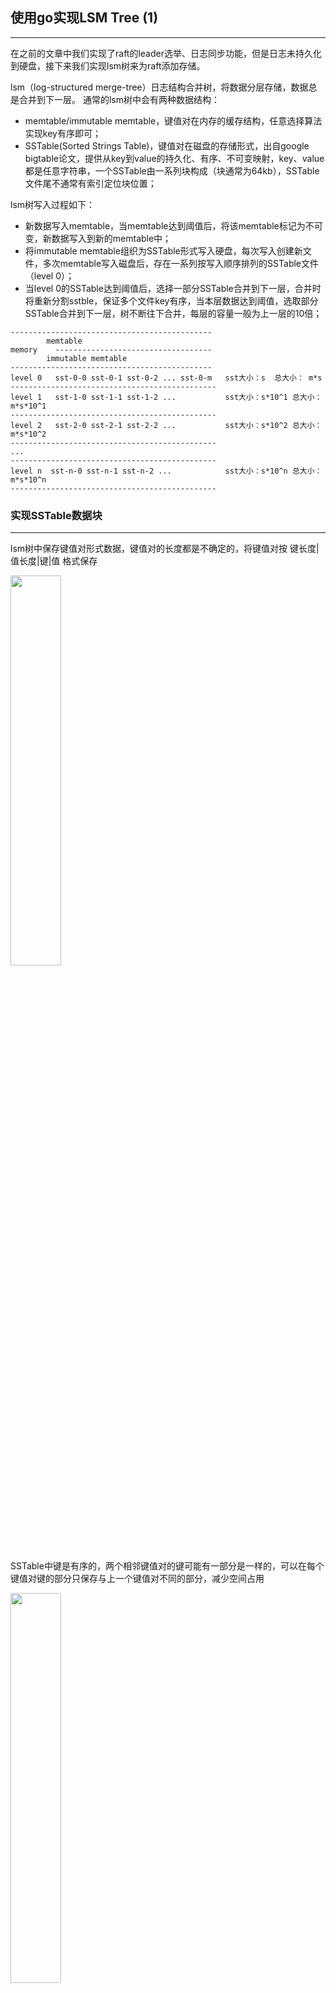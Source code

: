 ## 使用go实现LSM Tree (1)
---
在之前的文章中我们实现了raft的leader选举、日志同步功能，但是日志未持久化到硬盘，接下来我们实现lsm树来为raft添加存储。

lsm（log-structured merge-tree）日志结构合并树，将数据分层存储，数据总是合并到下一层。
通常的lsm树中会有两种数据结构：
- memtable/immutable memtable，键值对在内存的缓存结构，任意选择算法实现key有序即可；
- SSTable(Sorted Strings Table)，键值对在磁盘的存储形式，出自google bigtable论文，提供从key到value的持久化、有序、不可变映射，key、value都是任意字符串，一个SSTable由一系列块构成（块通常为64kb），SSTable文件尾不通常有索引定位块位置；

lsm树写入过程如下：
- 新数据写入memtable，当memtable达到阈值后，将该memtable标记为不可变，新数据写入到新的memtable中；
- 将immutable memtable组织为SSTable形式写入硬盘，每次写入创建新文件，多次memtable写入磁盘后，存在一系列按写入顺序排列的SSTable文件（level 0）；
- 当level 0的SSTable达到阈值后，选择一部分SSTable合并到下一层，合并时将重新分割sstble，保证多个文件key有序，当本层数据达到阈值，选取部分SSTable合并到下一层，树不断往下合并，每层的容量一般为上一层的10倍；

```
---------------------------------------------
        memtable
memory    -----------------------------------
        immutable memtable
---------------------------------------------
level 0   sst-0-0 sst-0-1 sst-0-2 ... sst-0-m   sst大小：s  总大小： m*s
----------------------------------------------
level 1   sst-1-0 sst-1-1 sst-1-2 ...           sst大小：s*10^1 总大小： m*s*10^1
----------------------------------------------
level 2   sst-2-0 sst-2-1 sst-2-2 ...           sst大小：s*10^2 总大小： m*s*10^2
----------------------------------------------
...
----------------------------------------------
level n  sst-n-0 sst-n-1 sst-n-2 ...            sst大小：s*10^n 总大小： m*s*10^n
----------------------------------------------
```

### 实现SSTable数据块
---
lsm树中保存键值对形式数据，键值对的长度都是不确定的，将键值对按 键长度|值长度|键|值 格式保存

<img src=./imgs/lsm/record_format_0.png width=40% />

SSTable中键是有序的，两个相邻键值对的键可能有一部分是一样的，可以在每个键值对键的部分只保存与上一个键值对不同的部分，减少空间占用

<img src=./imgs/lsm/record_format_1.png width=40% />

定义了键值对格式后，在键值对基础上将多条键值对组织为块
- 为方便在块中查询，将块划分为多个部分，每个部分保存一部分键值对，每部分键值对起始需有完整键数据
- 在块尾记录每部分起始偏移(称为restart point)
- 最后用固定字节记录restart point数量，这样可以读取块尾固定字节得到restart point数量，读取指定字节得到得到块中各个键值对分组的起始偏移，从而遍历块中键值对

<img src=./imgs/lsm/block_format_0.png width=60% />

为进一步利用磁盘空间，我们将块在写入前进行压缩，尾部记录CRC校验结果

<img src=./imgs/lsm/block_format_1.png width=30% />

定义块结构如下：
- 写入时将键值对写入record缓冲，将restart point写入trailer缓冲，最终将record与trailer合并得到完整块
```go
type Block struct {
	conf               *Config
	header             [30]byte      // 辅助填充 block、record 头
	record             *bytes.Buffer // 记录缓冲
	trailer            *bytes.Buffer // 块尾缓冲
	nEntries           int           // 数据条数
	prevKey            []byte        // 前次键
	compressionScratch []byte        // 压缩缓冲
}
```
实现键值对添加到块缓冲方法
- 当键值对在restart point后，将当前偏移记录到块尾，
- restart point处的共享键长度为0，之后的键需要与前一键比较得出可共享长度
- 按设计顺序将共享键长度、键剩余长度、值长度、键非共享部分、值写入块缓冲
```go
func (b *Block) Append(key, value []byte) {
	keyLen := len(key)
	valueLen := len(value)
	nSharePrefix := 0

	// 重启点，间隔一定量数据后，重新开始键共享
	if b.nEntries%b.conf.SstRestartInterval == 0 {
		// 重启点用4字节记录键对应偏移
		buf4 := make([]byte, 4)
		binary.LittleEndian.PutUint32(buf4, uint32(b.record.Len()))
		b.trailer.Write(buf4)
	} else {
		nSharePrefix = SharedPrefixLen(b.prevKey, key)
	}

	// 按记录格式将记录写入记录缓冲
	n := binary.PutUvarint(b.header[0:], uint64(nSharePrefix))
	n += binary.PutUvarint(b.header[n:], uint64(keyLen-nSharePrefix))
	n += binary.PutUvarint(b.header[n:], uint64(valueLen))

	// data
	b.record.Write(b.header[:n])
	b.record.Write(key[nSharePrefix:])
	b.record.Write(value)

	b.prevKey = append(b.prevKey[:0], key...)
	b.nEntries++
}

func SharedPrefixLen(a, b []byte) int {
    i, n := 0, len(a)
    if n > len(b) {
        n = len(b)
    }
    for i < n && a[i] == b[i] {
        i++
    }
    return i
}
```
实现块压缩方法，压缩选择使用snappy库（提供非常快的压缩速度及合适的压缩率）
- 压缩前需统计restart point数量写入trailer，再将record和trailer合并为完整块数据
- 压缩后计算crc，添加到压缩块的最后，读取时用来校验数据是否损坏
```go
func (b *Block) compress() []byte {

	// 尾最后4字节记录重启点数量
	buf4 := make([]byte, 4)
	binary.LittleEndian.PutUint32(buf4, uint32(b.trailer.Len())/4)
	b.trailer.Write(buf4)

	// 将重启点数据写入记录缓冲
	b.record.Write(b.trailer.Bytes())
	// 计算并分配压缩需要空间
	n := snappy.MaxEncodedLen(b.record.Len())
	if n > len(b.compressionScratch) {
		b.compressionScratch = make([]byte, n+b.conf.SstBlockTrailerSize)
	}

	// 压缩记录
	compressed := snappy.Encode(b.compressionScratch, b.record.Bytes())

	// 添加crc检验到块尾
	crc := utils.Checksum(compressed)
	size := len(compressed)
	compressed = compressed[:size+b.conf.SstBlockTrailerSize]
	binary.LittleEndian.PutUint32(compressed[size:], crc)

	return compressed
}

var crc32Table = crc32.MakeTable(crc32.Castagnoli)

func Checksum(data []byte) uint32 {
	return crc32.Checksum(data, crc32Table)
}
```

最后在实现将块写入到指定writer，在块写入完成后清空缓冲
```go
func (b *Block) FlushBlockTo(dest io.Writer) (uint64, error) {
	defer b.clear()

	n, err := dest.Write(b.compress())
	return uint64(n), err
}

func (b *Block) clear() {
	b.nEntries = 0
	b.prevKey = b.prevKey[:0]
	b.record.Reset()
	b.trailer.Reset()
}
```

### 实现SSTable
---

SSTable主要部分是由一系列数据块构成
- 为区分各数据块的起始偏移及快速遍历，在尾部加入索引定位到各个数据块，索引也使用块结构保存将两个数据块分隔，两个数据块的分隔键作为索引的key，前一个块的偏移、大小被作为索引的值
- 磁盘读取较慢，为了快速判断键不在SSTable中加入布隆过滤器，布隆过滤器同样使用块结构保存，对应数据块的起始偏移为键，数据块中键生成的布隆过滤器位数组为值
    - 布隆过滤器使用一个包含少量字节的位数组，判断一个值是否在集合中
    - 布隆过滤器得出值未在集合中时，实际一定不在，得出在集合时，实际可能在集合，也可能不在集合
- 使用固定字节记录布隆过滤器块起始偏移、大小及索引块起始偏移、大小
- 读取时从固定字节得到过滤器块位置、索引块位置，遍历时按索引找到数据块解压，再按数据块遍历方式读取，查询指定键时，与索引键进行比较得到可能存在的数据块，做按数据块偏移的的布隆过滤器位数组，检查键是否不在块中，如可能在块中，在解压数据块，按restart point查询

<img src=./imgs/lsm/sstable_format_0.png width=60% />

定义SSTable写入器
- 生成SSTable文件时，顺序写入数据块，缓存过滤器块及索引块，在数据块写入完成后再按顺序写入过滤器块、索引块、尾固定字节
```go
type SstWriter struct {
	conf            *Config
	fd              *os.File            // sst文件(写)
	dataBuf         *bytes.Buffer       // 数据缓冲
	filterBuf       *bytes.Buffer       // 过滤缓冲, key -> prev data block offset
	indexBuf        *bytes.Buffer       // 索引缓冲, offset->bloom fliter
	index           []*Index            // 索引数组,方便写入sst完成后直接加载到lsm树
	filter          map[uint64][]byte   // 过滤器map,方便写入sst完成后直接加载到lsm树
	bf              *filter.BloomFilter // 布隆过滤器生成
	dataBlock       *Block              // 数据块
	filterBlock     *Block              // 过滤器块
	indexBlock      *Block              // 索引块
	indexScratch    [20]byte            // 辅助byte数组，将uint64作为变长[]byte写入
	prevKey         []byte              // 前次key，生成分隔数据块的索引key
	prevBlockOffset uint64              // 前次数据块偏移, 生成分隔索引
	prevBlockSize   uint64              // 前次数据块大小, 生成分隔索引
	logger          *zap.SugaredLogger
}
```
实现键值对写入方法，调用块的写入方法将数据写入缓冲
- 当当前数据块为一个空块（新块）时，添加索引指向该数据块
- 将键记录到布隆过滤器，在将块写入时计算位数组
- 当数据块大小达到阈值，将数据块写入磁盘
```go
func (w *SstWriter) Append(key, value []byte) {
	// 数据块数据量为0,添加分隔索引
	if w.dataBlock.nEntries == 0 {
		skey := make([]byte, len(key))
		copy(skey, key)
		w.addIndex(skey)
	}

	// 添加数据到数据块、布隆过滤器
	w.dataBlock.Append(key, value)
	w.bf.Add(key)
	// 记录前次key，以便生成分隔索引
	w.prevKey = key

	// 数据块大小超过阈值，打包写入数据缓冲
	if w.dataBlock.Size() > w.conf.SstDataBlockSize {
		w.flushBlock()
	}
}
```
实现索引添加方法，添加一条索引到索引块
- 将数据块偏移、大小以以变长形式写入缓冲
- 依据排序规则，计算分隔键，该键需要大于等于上一个数据块的最后一个键，小于当前数据块的第一个键，查询是通过比较该键得知，键在之前还是之后
- 将分隔键、数据块偏移/大小写入索引块
```go
func (w *SstWriter) addIndex(key []byte) {
	n := binary.PutUvarint(w.indexScratch[0:], w.prevBlockOffset)
	n += binary.PutUvarint(w.indexScratch[n:], w.prevBlockSize)
	separator := GetSeparator(w.prevKey, key)

	w.indexBlock.Append(separator, w.indexScratch[:n])

	w.index = append(w.index, &Index{Key: separator, Offset: w.prevBlockOffset, Size: w.prevBlockSize})
}

func GetSeparator(a, b []byte) []byte {
	if len(a) == 0 {
		n := len(b) - 1
		c := b[n] - 1
		return append(b[0:n], c)
	}

	n := SharedPrefixLen(a, b)
	if n == 0 || n == len(a) {
		return a
	} else {
		c := a[n] + 1
		return append(a[0:n], c)
	}
}
```
实现布隆过滤器，计算数据块的键对应的位数组
- 布隆过滤器使用多个hash函数将值映射到位数组的多个位置(被映射到的位置置为1)
- 检查时使用同样方式将值映射到位数组多个位置，任意位置为0则值一定不在集合中，都为1时，值可能在集合中，也可能是集合中其他值映射到了这些位置，导致误判
- hash函数最佳的数量k由公式：$k= \frac{m}{n}{ \ln 2}$，m所需位数，n插入元素数量
- 双重Hash能够达成和多个hash函数一致的效果，双重hahs选取两个独立hash函数，先用第一个hash函数计算hash，再用第二个hash函数计算步进，得到一个新的hash值，$g_i(x) = h_1(x) + ih_2(x) \bmod m$
	- [Less Hashing, Same Performance:
Building a Better Bloom Filter](https://www.eecs.harvard.edu/~michaelm/postscripts/rsa2008.pdf)

<img src=./imgs/lsm/Bloom_filter.svg width=60% />

定义布隆过滤器
- 初始时设置所需位数
- 在向数据块添加键值对时，将键添加到过滤器键hash切片，在数据块写入后再计算位数组
```go
type BloomFilter struct {
	bitsPerKey int
	hashKeys   []uint32
}
```
实现添加键到布隆过滤器中
- 使用双重hash代替k个hash函数，将键添加到切片是添加第一个hash后的结果，无需实际值
	- 第一个hash函数选取了MurmurHash3，这是一种计算很快的hash函数
	- 第二个hash函数使用 $g_i(x) = h_i(x) >> 17 | h_i(x) << 15$
```go
func (b *BloomFilter) Add(key []byte) {
	b.hashKeys = append(b.hashKeys, MurmurHash3(key, 0xbc9f1d34))
}
```
实现计算位数组
- 通过公式算出最佳hash函数数量，对应双重hash中k次步进（1<=k<=30）
- 从切片中取出第一个hash函数结果，进行k次步进，并将结果映射到位数组将指定位置为1
```go
func (b *BloomFilter) Hash() []byte {
	n := len(b.hashKeys)
	k := uint8(b.bitsPerKey * 69 / (100 * n))

	if k < 1 {
		k = 1
	} else if k > 30 {
		k = 30
	}
	// 布隆过滤器bit数组长度
	nBits := uint32(n * b.bitsPerKey)

	if nBits < 64 {
		nBits = 64
	}

	nBytes := (nBits + 7) / 8
	nBits = nBytes * 8

	dest := make([]byte, nBytes+1)
	dest[nBytes] = k

	// hash1(key)+i*hash2(key)
	for _, h := range b.hashKeys {
		delta := (h >> 17) | (h << 15)
		for i := uint8(0); i < k; i++ {
			bitpos := h % nBits
			dest[bitpos/8] |= 1 << (bitpos % 8)
			h += delta
		}
	}
	return dest
}
```
实现数据块写入数据缓冲,写入时一并计算布隆过滤器位数组，添加到过滤器块，之后重置布隆过滤器，以便下个数据块使用
```go
func (w *SstWriter) flushBlock() {
	var err error
	// 记录当前数据缓冲大小，在下次添加分隔索引时使用
	w.prevBlockOffset = uint64(w.dataBuf.Len())
	n := binary.PutUvarint(w.indexScratch[0:], uint64(w.prevBlockOffset))

	// 生成布隆过滤器Hash，记录到map: 数据块偏移->布隆过滤器
	filter := w.bf.Hash()
	w.filter[w.prevBlockOffset] = filter
	// 添加数据块偏移->布隆过滤器关系到过滤块
	w.filterBlock.Append(w.indexScratch[:n], filter)
	// 重置布隆过滤器
	w.bf.Reset()

	// 将当前数据块写入数据缓冲
	w.prevBlockSize, err = w.dataBlock.FlushBlockTo(w.dataBuf)
	if err != nil {
		w.logger.Errorln("写入data block失败", err)
	}
}

func (b *BloomFilter) Reset() {
	b.hashKeys = b.hashKeys[:0]
}
```
实现数据落盘，键值对写入完成后，将数据缓冲、过滤器块、索引块写入到磁盘
```go
func (w *SstWriter) Finish() (int64, map[uint64][]byte, []*Index) {

	if w.bf.KeyLen() > 0 {
		w.flushBlock()
	}
	// 将过滤块写入过滤缓冲
	if _, err := w.filterBlock.FlushBlockTo(w.filterBuf); err != nil {
		w.logger.Errorln("写入filter block失败", err)
	}

	// 添加分隔索引，将索引块写入索引缓冲
	w.addIndex(w.prevKey)
	if _, err := w.indexBlock.FlushBlockTo(w.indexBuf); err != nil {
		w.logger.Errorln("写入index block失败", err)
	}

	// 生成sst文件footer，记录各部分偏移、大小
	footer := make([]byte, w.conf.SstFooterSize)
	size := w.dataBuf.Len()
	// metadata 索引起始偏移，整体长度
	n := binary.PutUvarint(footer[0:], uint64(size))
	n += binary.PutUvarint(footer[n:], uint64(w.filterBuf.Len()))
	size += w.filterBuf.Len()
	n += binary.PutUvarint(footer[n:], uint64(size))
	n += binary.PutUvarint(footer[n:], uint64(w.indexBuf.Len()))
	size += w.indexBuf.Len()
	size += w.conf.SstFooterSize

	// 将缓冲写入文件
	w.fd.Write(w.dataBuf.Bytes())
	w.fd.Write(w.filterBuf.Bytes())
	w.fd.Write(w.indexBuf.Bytes())
	w.fd.Write(footer)

	// 返回lsm树属性
	return int64(size), w.filter, w.index
}
```
添加新建函数，新建SSTable Writer打开指定文件，通过Append方法添加键值对，调用Finish方法将数据写入文件。
```go
func NewSstWriter(file string, conf *Config, logger *zap.SugaredLogger) (*SstWriter, error) {
	fd, err := os.OpenFile(path.Join(conf.Dir, file), os.O_WRONLY|os.O_CREATE, 0644)
	if err != nil {
		return nil, fmt.Errorf("创建 %s 失败: %v", file, err)
	}

	return &SstWriter{
		conf:        conf,
		fd:          fd,
		dataBuf:     bytes.NewBuffer(make([]byte, 0)),
		filterBuf:   bytes.NewBuffer(make([]byte, 0)),
		indexBuf:    bytes.NewBuffer(make([]byte, 0)),
		filter:      make(map[uint64][]byte),
		index:       make([]*Index, 0),
		bf:          filter.NewBloomFilter(10),
		dataBlock:   NewBlock(conf),
		filterBlock: NewBlock(conf),
		indexBlock:  NewBlock(conf),
		prevKey:     make([]byte, 0),
		logger:      logger,
	}, nil
}

```
本篇讲解了lsm树中SSTable文件格式，实现了一个SSTable Writer生成SSTable文件，后续将继续memtable实现及SSTable的压缩合并。


参考:
- [Bigtable: A Distributed Storage System for Structured Data](https://storage.googleapis.com/pub-tools-public-publication-data/pdf/68a74a85e1662fe02ff3967497f31fda7f32225c.pdf)
- [leveldb](https://github.com/google/leveldb)
- [goleveldb](https://github.com/syndtr/goleveldb)
